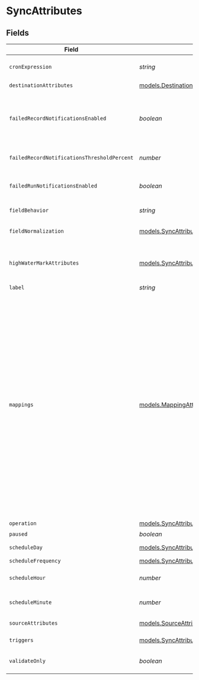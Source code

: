 # SyncAttributes


## Fields

| Field                                                                                                                                                                                                                                                                                                                                                                                    | Type                                                                                                                                                                                                                                                                                                                                                                                     | Required                                                                                                                                                                                                                                                                                                                                                                                 | Description                                                                                                                                                                                                                                                                                                                                                                              | Example                                                                                                                                                                                                                                                                                                                                                                                  |
| ---------------------------------------------------------------------------------------------------------------------------------------------------------------------------------------------------------------------------------------------------------------------------------------------------------------------------------------------------------------------------------------- | ---------------------------------------------------------------------------------------------------------------------------------------------------------------------------------------------------------------------------------------------------------------------------------------------------------------------------------------------------------------------------------------- | ---------------------------------------------------------------------------------------------------------------------------------------------------------------------------------------------------------------------------------------------------------------------------------------------------------------------------------------------------------------------------------------- | ---------------------------------------------------------------------------------------------------------------------------------------------------------------------------------------------------------------------------------------------------------------------------------------------------------------------------------------------------------------------------------------- | ---------------------------------------------------------------------------------------------------------------------------------------------------------------------------------------------------------------------------------------------------------------------------------------------------------------------------------------------------------------------------------------- |
| `cronExpression`                                                                                                                                                                                                                                                                                                                                                                         | *string*                                                                                                                                                                                                                                                                                                                                                                                 | :heavy_minus_sign:                                                                                                                                                                                                                                                                                                                                                                       | Specify what cron schedule this sync should run on if the `schedule_frequency` is set to `"experessions"`.                                                                                                                                                                                                                                                                               | * 1 * * *                                                                                                                                                                                                                                                                                                                                                                                |
| `destinationAttributes`                                                                                                                                                                                                                                                                                                                                                                  | [models.DestinationAttributes](../models/destinationattributes.md)                                                                                                                                                                                                                                                                                                                       | :heavy_check_mark:                                                                                                                                                                                                                                                                                                                                                                       | N/A                                                                                                                                                                                                                                                                                                                                                                                      |                                                                                                                                                                                                                                                                                                                                                                                          |
| `failedRecordNotificationsEnabled`                                                                                                                                                                                                                                                                                                                                                       | *boolean*                                                                                                                                                                                                                                                                                                                                                                                | :heavy_minus_sign:                                                                                                                                                                                                                                                                                                                                                                       | When true, will email all workspace users with email notifications enabled and all workspace additional emails when the sync has more than failed_record_notifications_threshold_percent rejected or invalid records in the source or destination.                                                                                                                                       | false                                                                                                                                                                                                                                                                                                                                                                                    |
| `failedRecordNotificationsThresholdPercent`                                                                                                                                                                                                                                                                                                                                              | *number*                                                                                                                                                                                                                                                                                                                                                                                 | :heavy_minus_sign:                                                                                                                                                                                                                                                                                                                                                                       | The percentage of rejected and invalid records for which failed record emails will be triggered.                                                                                                                                                                                                                                                                                         | 10                                                                                                                                                                                                                                                                                                                                                                                       |
| `failedRunNotificationsEnabled`                                                                                                                                                                                                                                                                                                                                                          | *boolean*                                                                                                                                                                                                                                                                                                                                                                                | :heavy_minus_sign:                                                                                                                                                                                                                                                                                                                                                                       | When true, will email all workspace users with email notifications enabled and all workspace additional emails when the sync fails and recovers.                                                                                                                                                                                                                                         | false                                                                                                                                                                                                                                                                                                                                                                                    |
| `fieldBehavior`                                                                                                                                                                                                                                                                                                                                                                          | *string*                                                                                                                                                                                                                                                                                                                                                                                 | :heavy_minus_sign:                                                                                                                                                                                                                                                                                                                                                                       | Specify `"sync_all_properties"` to automatically update mappings.                                                                                                                                                                                                                                                                                                                        | sync_all_properties                                                                                                                                                                                                                                                                                                                                                                      |
| `fieldNormalization`                                                                                                                                                                                                                                                                                                                                                                     | [models.SyncAttributesFieldNormalization](../models/syncattributesfieldnormalization.md)                                                                                                                                                                                                                                                                                                 | :heavy_minus_sign:                                                                                                                                                                                                                                                                                                                                                                       | If `field_behavior` is set to `"sync_all_properties"`, specify how automatic mappings should be named.                                                                                                                                                                                                                                                                                   | snake_case                                                                                                                                                                                                                                                                                                                                                                               |
| `highWaterMarkAttributes`                                                                                                                                                                                                                                                                                                                                                                | [models.SyncAttributesHighWaterMarkAttributes](../models/syncattributeshighwatermarkattributes.md)                                                                                                                                                                                                                                                                                       | :heavy_minus_sign:                                                                                                                                                                                                                                                                                                                                                                       | The high water mark diffing strategy will allow append syncs to use a timestamp column when identifying new records instead of the default Census diff engine (using primary keys).                                                                                                                                                                                                      |                                                                                                                                                                                                                                                                                                                                                                                          |
| `label`                                                                                                                                                                                                                                                                                                                                                                                  | *string*                                                                                                                                                                                                                                                                                                                                                                                 | :heavy_minus_sign:                                                                                                                                                                                                                                                                                                                                                                       | A label to give to this sync.                                                                                                                                                                                                                                                                                                                                                            | New Signups to Leads                                                                                                                                                                                                                                                                                                                                                                     |
| `mappings`                                                                                                                                                                                                                                                                                                                                                                               | [models.MappingAttributes](../models/mappingattributes.md)[]                                                                                                                                                                                                                                                                                                                             | :heavy_check_mark:                                                                                                                                                                                                                                                                                                                                                                       | N/A                                                                                                                                                                                                                                                                                                                                                                                      | [<br/>{<br/>"from": {<br/>"type": "column",<br/>"data": "hashed_email"<br/>},<br/>"to": "user_identifier.hashed_email_PREHASHED",<br/>"is_primary_identifier": true<br/>},<br/>{<br/>"from": {<br/>"type": "column",<br/>"data": "list_id"<br/>},<br/>"to": "list_id",<br/>"lookup_object": "user_list",<br/>"lookup_field": "name"<br/>},<br/>{<br/>"from": {<br/>"type": "constant_value",<br/>"data": {<br/>"value": "cohort_1",<br/>"basic_type": "text"<br/>}<br/>},<br/>"to": "cohort"<br/>}<br/>] |
| `operation`                                                                                                                                                                                                                                                                                                                                                                              | [models.SyncAttributesOperation](../models/syncattributesoperation.md)                                                                                                                                                                                                                                                                                                                   | :heavy_check_mark:                                                                                                                                                                                                                                                                                                                                                                       | How records are synced to the destination.                                                                                                                                                                                                                                                                                                                                               | mirror                                                                                                                                                                                                                                                                                                                                                                                   |
| `paused`                                                                                                                                                                                                                                                                                                                                                                                 | *boolean*                                                                                                                                                                                                                                                                                                                                                                                | :heavy_minus_sign:                                                                                                                                                                                                                                                                                                                                                                       | Whether or not this sync should be paused.                                                                                                                                                                                                                                                                                                                                               | false                                                                                                                                                                                                                                                                                                                                                                                    |
| `scheduleDay`                                                                                                                                                                                                                                                                                                                                                                            | [models.SyncAttributesScheduleDay](../models/syncattributesscheduleday.md)                                                                                                                                                                                                                                                                                                               | :heavy_minus_sign:                                                                                                                                                                                                                                                                                                                                                                       | What day of the week this sync should run if `schedule_frequency` is set to `"weekly"`.                                                                                                                                                                                                                                                                                                  | Monday                                                                                                                                                                                                                                                                                                                                                                                   |
| `scheduleFrequency`                                                                                                                                                                                                                                                                                                                                                                      | [models.SyncAttributesScheduleFrequency](../models/syncattributesschedulefrequency.md)                                                                                                                                                                                                                                                                                                   | :heavy_minus_sign:                                                                                                                                                                                                                                                                                                                                                                       | When this sync should be run.                                                                                                                                                                                                                                                                                                                                                            | daily                                                                                                                                                                                                                                                                                                                                                                                    |
| `scheduleHour`                                                                                                                                                                                                                                                                                                                                                                           | *number*                                                                                                                                                                                                                                                                                                                                                                                 | :heavy_minus_sign:                                                                                                                                                                                                                                                                                                                                                                       | What hour of the day this sync should run if `schedule_frequency` is set to `"weekly"` or `"daily"`.                                                                                                                                                                                                                                                                                     | 10                                                                                                                                                                                                                                                                                                                                                                                       |
| `scheduleMinute`                                                                                                                                                                                                                                                                                                                                                                         | *number*                                                                                                                                                                                                                                                                                                                                                                                 | :heavy_minus_sign:                                                                                                                                                                                                                                                                                                                                                                       | What minute of the hour this sync should run if `scheule_frequency` is set to `"weekly"`, `"daily"` or `"hourly"`.                                                                                                                                                                                                                                                                       | 30                                                                                                                                                                                                                                                                                                                                                                                       |
| `sourceAttributes`                                                                                                                                                                                                                                                                                                                                                                       | [models.SourceAttributes](../models/sourceattributes.md)                                                                                                                                                                                                                                                                                                                                 | :heavy_check_mark:                                                                                                                                                                                                                                                                                                                                                                       | Attributes used to identify the data source for this sync.                                                                                                                                                                                                                                                                                                                               |                                                                                                                                                                                                                                                                                                                                                                                          |
| `triggers`                                                                                                                                                                                                                                                                                                                                                                               | [models.SyncAttributesTriggers](../models/syncattributestriggers.md)                                                                                                                                                                                                                                                                                                                     | :heavy_minus_sign:                                                                                                                                                                                                                                                                                                                                                                       | Specify triggers for the sync. More than one type trigger can be configured.                                                                                                                                                                                                                                                                                                             |                                                                                                                                                                                                                                                                                                                                                                                          |
| `validateOnly`                                                                                                                                                                                                                                                                                                                                                                           | *boolean*                                                                                                                                                                                                                                                                                                                                                                                | :heavy_minus_sign:                                                                                                                                                                                                                                                                                                                                                                       | When true, checks if the given payload is valid to configure a sync. Does not create the sync.                                                                                                                                                                                                                                                                                           | true                                                                                                                                                                                                                                                                                                                                                                                     |
